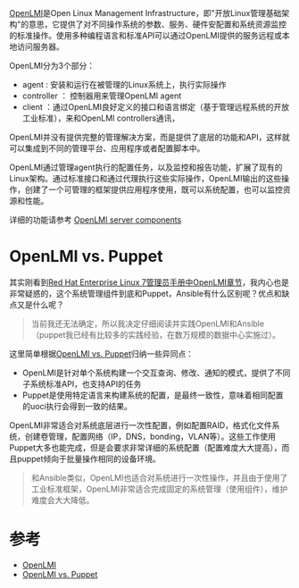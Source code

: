 [OpenLMI](http://www.openlmi.org)是Open Linux Management Infrastructure，即"开放Linux管理基础架构"的意思，它提供了对不同操作系统的参数、服务、硬件安配置和系统资源监控的标准操作。使用多种编程语言和标准API可以通过OpenLMI提供的服务远程或本地访问服务器。

OpenLMI分为3个部分：

* agent : 安装和运行在被管理的Linux系统上，执行实际操作
* controller ： 控制器用来管理OpenLMI agent
* client ：通过OpenLMI良好定义的接口和语言绑定（基于管理远程系统的开放工业标准），来和OpenLMI controllers通讯，

OpenLMI并没有提供完整的管理解决方案，而是提供了底层的功能和API，这样就可以集成到不同的管理平台、应用程序或者配置脚本中。

OpenLMI通过管理agent执行的配置任务，以及监控和报告功能，扩展了现有的Linux架构。通过标准接口和通过代理执行这些实际操作，OpenLMI输出的这些操作，创建了一个可管理的框架提供应用程序使用，既可以系统配置，也可以监控资源和性能。

详细的功能请参考 [OpenLMI server components](http://docs.openlmi.org/en/latest/server.html)

# OpenLMI vs. Puppet

其实刚看到[Red Hat Enterprise Linux 7管理员手册中OpenLMI章节](https://access.redhat.com/documentation/en-US/Red_Hat_Enterprise_Linux/7/html/System_Administrators_Guide/chap-OpenLMI.html)，我内心也是非常疑惑的，这个系统管理组件到底和Puppet，Ansible有什么区别呢？优点和缺点又是什么呢？

> 当前我还无法确定，所以我决定仔细阅读并实践OpenLMI和Ansible（puppet我已经有比较多的实践经验，在数万规模的数据中心实施过）。

这里简单根据[OpenLMI vs. Puppet](http://techponder.wordpress.com/2013/11/14/openlmi-vs-puppet/)归纳一些异同点：

* OpenLMI是针对单个系统构建一个交互查询、修改、通知的模式，提供了不同子系统标准API，也支持API的任务
* Puppet是使用特定语言来构建系统的配置，是最终一致性，意味着相同配置的uoci执行会得到一致的结果。

OpenLMI非常适合对系统底层进行一次性配置，例如配置RAID，格式化文件系统，创建卷管理，配置网络（IP，DNS，bonding，VLAN等）。这些工作使用Puppet大多也能完成，但是会要求非常详细的系统配置（配置难度大大提高），而且puppet倾向于批量操作相同的设备环境。

> 和Ansible类似，OpenLMI也适合对系统进行一次性操作，并且由于使用了工业标准框架，OpenLMI非常适合完成固定的系统管理（使用组件），维护难度会大大降低。

# 参考

* [OpenLMI](https://en.wikipedia.org/wiki/OpenLMI)
* [OpenLMI vs. Puppet](http://techponder.wordpress.com/2013/11/14/openlmi-vs-puppet/)